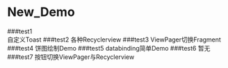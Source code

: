 # New_Demo

###test1  
自定义Toast
###test2
各种Recyclerview
###test3
ViewPager切换Fragment
###test4
饼图绘制Demo
###test5
databinding简单Demo
###test6
暂无
###test7
按钮切换ViewPager与Recyclerview
